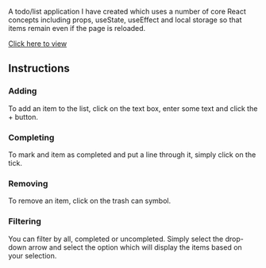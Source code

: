 A todo/list application I have created which uses a number of core React concepts including props, useState, useEffect and local storage so that items remain even if the page is reloaded.

[Click here to view](https://lawson-todo-app.netlify.app/)

## Instructions

### Adding

To add an item to the list, click on the text box, enter some text and click the + button.

### Completing

To mark and item as completed and put a line through it, simply click on the tick.

### Removing

To remove an item, click on the trash can symbol.

### Filtering

You can filter by all, completed or uncompleted. Simply select the drop-down arrow and select the option which will display the items based on your selection.
